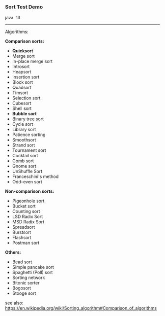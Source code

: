 ### Sort Test Demo

java: 13

---

Algorithms:

**Comparison sorts:**

* **Quicksort**
* Merge sort
* In-place merge sort
* Introsort
* Heapsort
* Insertion sort
* Block sort
* Quadsort 
* Timsort
* Selection sort
* Cubesort
* Shell sort
* **Bubble sort**
* Binary tree sort
* Cycle sort
* Library sort
* Patience sorting 
* Smoothsort
* Strand sort
* Tournament sort
* Cocktail sort
* Comb sort
* Gnome sort
* UnShuffle Sort
* Franceschini's method
* Odd–even sort

**Non-comparison sorts:**

* Pigeonhole sort
* Bucket sort 
* Counting sort
* LSD Radix Sort
* MSD Radix Sort
* Spreadsort
* Burstsort
* Flashsort
* Postman sort

**Others:**

* Bead sort
* Simple pancake sort 	
* Spaghetti (Poll) sort
* Sorting network
* Bitonic sorter
* Bogosort
* Stooge sort


see also: https://en.wikipedia.org/wiki/Sorting_algorithm#Comparison_of_algorithms

